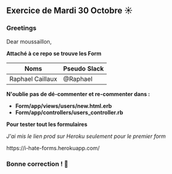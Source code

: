 ## Exercice de Mardi 30 Octobre :sunny: 
### Greetings
<p>Dear moussaillon,</p>
<p><strong>Attaché à ce repo se trouve les Form</strong></p>

Noms | Pseudo Slack
------------ | -------------
Raphael Caillaux| @Raphael

<strong><p>N'oublie pas de dé-commenter et re-commenter dans : </p>
<ul><li> Form/app/views/users/new.html.erb</li>
 <li> Form/app/controllers/users_controller.rb</li></ul>
 <p>Pour tester tout les formulaires </p></strong>



<p><em>J'ai mis le lien prod sur Heroku seulement pour le premier form</em></p>
https://i-hate-forms.herokuapp.com/

### Bonne correction ! :poop:

